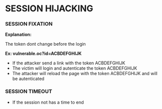 # SESSION HIJACKING

### **SESSION FIXATION**

**Explanation:**

The token dont change before the login

**Ex: vulnerable.oc?id=ACBDEFGHIJK**

- If the attacker send a link with the token ACBDEFGHIJK
- The victim will login and autenticate the token ACBDEFGHIJK
- The attacker will reload the page with the token ACBDEFGHIJK and will be autenticated

### SESSION TIMEOUT

- If the session not has a time to end